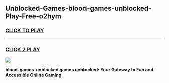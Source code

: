 
## Unblocked-Games-blood-games-unblocked-Play-Free-o2hym
<h3>
<a href="https://premium76.site?title=blood-games-unblocked&ref=23A">CLICK TO PLAY</a></h3>
<hr>

<h3>
<a href="https://premium76.site?title=blood-games-unblocked&ref=23A">CLICK 2 PLAY</a>
  
</h3>

<a href="https://premium76.site?title=blood-games-unblocked&ref=23A"><img src="https://clearcache.store/games.png"></a>


**blood-games-unblocked games unblocked: Your Gateway to Fun and Accessible Online Gaming**
